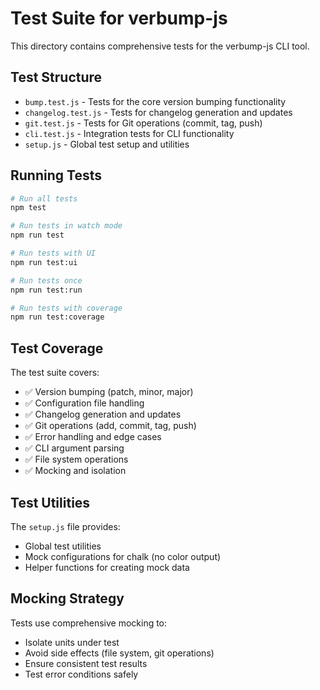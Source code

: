 # Test Suite for verbump-js

This directory contains comprehensive tests for the verbump-js CLI tool.

## Test Structure

- `bump.test.js` - Tests for the core version bumping functionality
- `changelog.test.js` - Tests for changelog generation and updates
- `git.test.js` - Tests for Git operations (commit, tag, push)
- `cli.test.js` - Integration tests for CLI functionality
- `setup.js` - Global test setup and utilities

## Running Tests

```bash
# Run all tests
npm test

# Run tests in watch mode
npm run test

# Run tests with UI
npm run test:ui

# Run tests once
npm run test:run

# Run tests with coverage
npm run test:coverage
```

## Test Coverage

The test suite covers:

- ✅ Version bumping (patch, minor, major)
- ✅ Configuration file handling
- ✅ Changelog generation and updates
- ✅ Git operations (add, commit, tag, push)
- ✅ Error handling and edge cases
- ✅ CLI argument parsing
- ✅ File system operations
- ✅ Mocking and isolation

## Test Utilities

The `setup.js` file provides:
- Global test utilities
- Mock configurations for chalk (no color output)
- Helper functions for creating mock data

## Mocking Strategy

Tests use comprehensive mocking to:
- Isolate units under test
- Avoid side effects (file system, git operations)
- Ensure consistent test results
- Test error conditions safely
